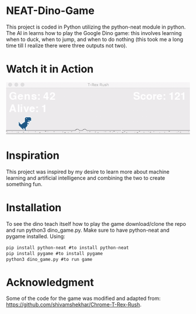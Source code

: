 # NEAT-Dino-Game
This project is coded in Python utilizing the python-neat module in python. The AI in learns how to play the Google Dino game: this involves learning when to duck, when to jump, and when to do nothing (this took me a long time till I realize there were three outputs not two). 

# Watch it in Action
![Demo of Dino teaching itself how to play the game!](images/demo.gif)

# Inspiration
This project was inspired by my desire to learn more about machine learning and artificial intelligence and combining the two to create something fun. 

# Installation 
To see the dino teach itself how to play the game download/clone the repo and run python3 dino_game.py. Make sure to have python-neat and pygame installed. Using: 

```
pip install python-neat #to install python-neat 
pip install pygame #to install pygame 
python3 dino_game.py #to run game 
```

# Acknowledgment 
Some of the code for the game was modified and adapted from: https://github.com/shivamshekhar/Chrome-T-Rex-Rush.

